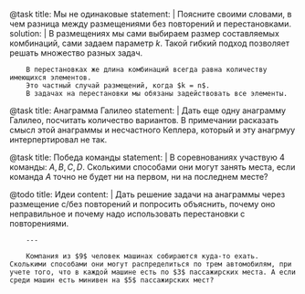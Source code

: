 @task
    title: Мы не одинаковые
    statement: |
        Поясните своими словами, в чем разница между размещениями без повторений и перестановками.
    solution: |
        В размещениях мы сами выбираем размер составляемых комбинаций, сами задаем параметр $k$.
        Такой гибкий подход позволяет решать множество разных задач.

        В перестановках же длина комбинаций всегда равна количеству имеющихся элементов.
        Это частный случай размещений, когда $k = n$.
        В задачах на перестановки мы обязаны задействовать все элементы.

@task
    title: Анаграмма Галилео
    statement: |
        Дать еще одну анаграмму Галилео, посчитать количество вариантов.
        В примечании расказать смысл этой анаграммы и несчастного Кеплера, который и эту анагрмуу интерпертировал не так.

@task
    title: Победа команды
    statement: |
        В соревнованиях участвую $4$ команды: $A, B, C, D$.
        Сколькими способами они могут занять места, если команда $A$ точно не будет ни на первом, ни на последнем месте?

@todo
    title: Идеи
    content: |
        Дать решение задачи  на анаграммы через размещение с/без повторений и попросить объяснить, почему оно неправильное и почему надо использовать перестановки с повторениями.

        ---

        Компания из $9$ человек машинах собираются куда-то ехать. Сколькими способами они могут распределиться по трем автомобилям, при учете того, что в каждой машине есть по $3$ пассажирских места. А если среди машин есть минивен на $5$ пассажирских мест?
